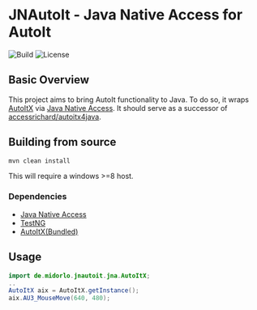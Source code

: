# JNAutoIt - Java Native Access for AutoIt


![Build](https://img.shields.io/appveyor/ci/midorlo/JNAutoit.svg) ![License](https://img.shields.io/badge/license-APACHE-blue.svg)


## Basic Overview


This project aims to bring AutoIt functionality to Java. To do so, it wraps [AutoItX](https://documentation.help/AutoItX/) via [Java Native Access](https://github.com/java-native-access/jna). It should serve as a successor of [accessrichard/autoitx4java](https://github.com/accessrichard/autoitx4java). 


## Building from source

```maven
mvn clean install
```

This will require a windows >=8 host. 

### Dependencies

* [Java Native Access](https://github.com/java-native-access/jna) 
* [TestNG](https://testng.org/doc/index.html)
* [AutoItX(Bundled)](https://www.autoitscript.com/site/autoit/downloads/)

## Usage


```java
import de.midorlo.jnautoit.jna.AutoItX;
..
AutoItX aix = AutoItX.getInstance();
aix.AU3_MouseMove(640, 480);
```

        
